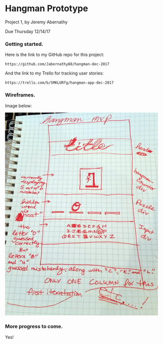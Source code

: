 # Hangman Prototype

Project 1, by Jeremy Abernathy

Due Thursday 12/14/17

### Getting started.

Here is the link to my GitHub repo for this project:

```
https://github.com/Jabernathy88/hangman-dec-2017
```

And the link to my Trello for tracking user stories:
```
https://trello.com/b/SMKLURfg/hangman-app-dec-2017
```

### Wireframes.

Image below: 

![wireframeSketch](./media/hangman-wireframe-mvp1.png)

### More progress to come.

Yes!